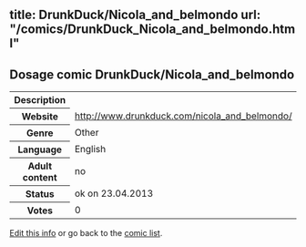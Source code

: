 title: DrunkDuck/Nicola_and_belmondo
url: "/comics/DrunkDuck_Nicola_and_belmondo.html"
---
Dosage comic DrunkDuck/Nicola_and_belmondo
-----------------------------------------

<table class="comicinfo">
<tr>
<th>Description</th><td></td>
</tr>
<tr>
<th>Website</th><td><a href="http://www.drunkduck.com/nicola_and_belmondo/">http://www.drunkduck.com/nicola_and_belmondo/</a></td>
</tr>
<tr>
<th>Genre</th><td>Other</td>
</tr>
<tr>
<th>Language</th><td>English</td>
</tr>
<tr>
<th>Adult content</th><td>no</td>
</tr>
<tr>
<th>Status</th><td>ok on 23.04.2013</td>
</tr>
<tr>
<th>Votes</th><td>0</div></td>
</tr>
</table>

[Edit this info](/comics/DrunkDuck_Nicola_and_belmondo_edit.html) or go back to the [comic list](../comic-index.html).
